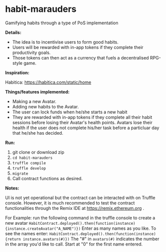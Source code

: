 # habit-marauders
Gamifying habits through a type of PoS implementation

**Details:**
- The idea is to incentivise users to form good habits.
- Users will be rewarded with in-app tokens if they complete their productivity goals.
- Those tokens can then act as a currency that fuels a decentralised RPG-style game.

**Inspiration:**

Habitica: https://habitica.com/static/home



**Things/features implemented:**
- Making a new Avatar.
- Adding new habits to the Avatar.
- The user can lock funds when he/she starts a new habit
- They are rewarded with in-app tokens if they complete all their habit sessions before losing their Avatar's health points. Avatars lose their health if the user does not complete his/her task before a particluar day that he/she has decided.

**Run:**
1. git clone or download zip
2. `cd habit-marauders`
3. `truffle compile`
4. `truffle develop`
5. `migrate`
6. Call contract functions as desired.

**Notes:**

UI is not yet operational but the contract can be interacted with on Truffle console. However, it is much recommended to test the contract functionalities through the Remix IDE at https://remix.ethereum.org .

For Example:
run the following command in the truffle console to create a new avatar
`HabitContract.deployed().then(function(instance){instance.createAvatar("A_NAME")})`
Enter as many names as you like.
To see the names enter:
`HabitContract.deployed().then(function(instance){return instance.avatars(#)})`
The "#" in `avatars(#)` indicates the number in the array you'd like to call. Start at "0" for the first name entered.
